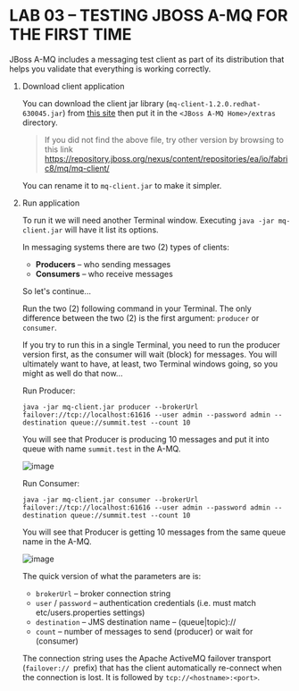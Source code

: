 # LAB 03 – TESTING JBOSS A-MQ FOR THE FIRST TIME

JBoss A-MQ includes a messaging test client as part of its distribution that helps you validate that everything is working correctly. 

1. Download client application

   You can download the client jar library (`mq-client-1.2.0.redhat-630045.jar`) from [this site](https://repository.jboss.org/nexus/content/repositories/ea/io/fabric8/mq/mq-client/1.2.0.redhat-630045/mq-client-1.2.0.redhat-630045.jar) then put it in the `<JBoss A-MQ Home>/extras` directory. 
   
   > If you did not find the above file, try other version by browsing to this link https://repository.jboss.org/nexus/content/repositories/ea/io/fabric8/mq/mq-client/

   You can rename it to `mq-client.jar` to make it simpler.

2. Run application

   To run it we will need another Terminal window. Executing `java -jar mq-client.jar` will have it list its options.

   In messaging systems there are two (2) types of clients:
   * __Producers__ – who sending messages
   * __Consumers__ – who receive messages 

   So let's continue...

   Run the two (2) following command in your Terminal. The only difference between the two (2) is the first argument: `producer` or `consumer`. 

   If you try to run this in a single Terminal, you need to run the producer version first, as the consumer will wait (block) for messages. You will ultimately want to have, at least, two Terminal windows going, so you might as well do that now...

   Run Producer:

   ```
   java -jar mq-client.jar producer --brokerUrl failover://tcp://localhost:61616 --user admin --password admin --destination queue://summit.test --count 10
   ```

   You will see that Producer is producing 10 messages and put it into queue with name `summit.test` in the A-MQ.
   
   ![image](https://cloud.githubusercontent.com/assets/3068071/12399318/d9adac12-be4b-11e5-935b-668dc7bcdc5e.png)
   
   Run Consumer:
   
   ```
   java -jar mq-client.jar consumer --brokerUrl failover://tcp://localhost:61616 --user admin --password admin --destination queue://summit.test --count 10
   ```
   You will see that Producer is getting 10 messages from the same queue name in the A-MQ.
   
   ![image](https://cloud.githubusercontent.com/assets/3068071/12399322/e2132efe-be4b-11e5-8762-c001df57f0f3.png)

   The quick version of what the parameters are is:
     * `brokerUrl` – broker connection string
     * `user` / `password` – authentication credentials (i.e. must match etc/users.properties settings)
     * `destination` – JMS destination name – (queue|topic)://<name>
     * `count` – number of messages to send (producer) or wait for (consumer)

   The connection string uses the Apache ActiveMQ failover transport (`failover:// `prefix) that has the client automatically re-connect when the connection is lost. It is followed by `tcp://<hostname>:<port>`.

